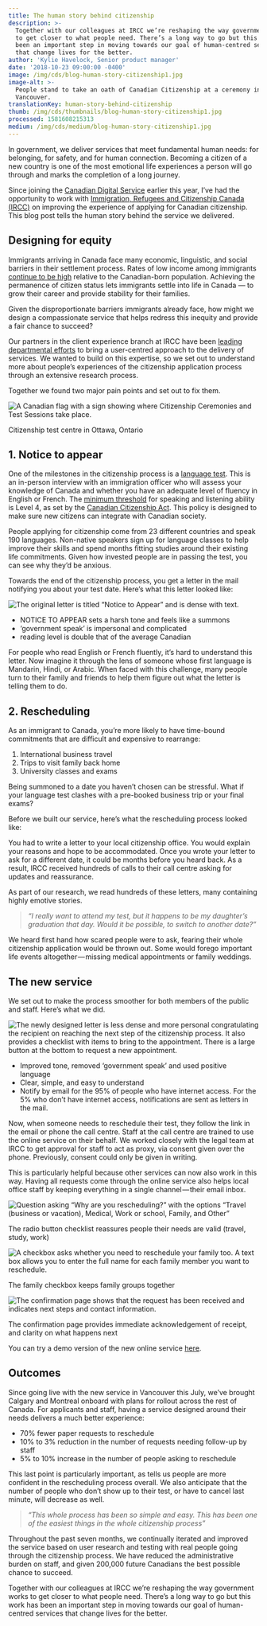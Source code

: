 ```yaml
---
title: The human story behind citizenship
description: >-
  Together with our colleagues at IRCC we’re reshaping the way government works
  to get closer to what people need. There’s a long way to go but this work has
  been an important step in moving towards our goal of human-centred services
  that change lives for the better.
author: 'Kylie Havelock, Senior product manager'
date: '2018-10-23 09:00:00 -0400'
image: /img/cds/blog-human-story-citizenship1.jpg
image-alt: >-
  People stand to take an oath of Canadian Citizenship at a ceremony in
  Vancouver.
translationKey: human-story-behind-citizenship
thumb: /img/cds/thumbnails/blog-human-story-citizenship1.jpg
processed: 1581608215313
medium: /img/cds/medium/blog-human-story-citizenship1.jpg
---
```


In government, we deliver services that meet fundamental human needs: for belonging, for safety, and for human connection. Becoming a citizen of a new country is one of the most emotional life experiences a person will go through and marks the completion of a long journey.

Since joining the [Canadian Digital Service](https://digital.canada.ca/) earlier this year, I’ve had the opportunity to work with [Immigration, Refugees and Citizenship Canada (IRCC)](https://www.canada.ca/en/immigration-refugees-citizenship.html) on improving the experience of applying for Canadian citizenship. This blog post tells the human story behind the service we delivered.

## Designing for equity

Immigrants arriving in Canada face many economic, linguistic, and social barriers in their settlement process. Rates of low income among immigrants [continue to be high](https://www150.statcan.gc.ca/n1/pub/11f0019m/11f0019m2017397-eng.htm) relative to the Canadian-born population. Achieving the permanence of citizen status lets immigrants settle into life in Canada — to grow their career and provide stability for their families.

Given the disproportionate barriers immigrants already face, how might we design a compassionate service that helps redress this inequity and provide a fair chance to succeed?

Our partners in the client experience branch at IRCC have been [leading departmental efforts](https://www.thestar.com/news/immigration/2017/09/10/customer-service-a-new-concept-for-canadas-immigration-department.html) to bring a user-centred approach to the delivery of services. We wanted to build on this expertise, so we set out to understand more about people’s experiences of the citizenship application process through an extensive research process. 

Together we found two major pain points and set out to fix them.

![A Canadian flag with a sign showing where Citizenship Ceremonies and Test Sessions take place.](/img/cds/blog-human-story-citizenship2.png)

<p class="translation-caption">Citizenship test centre in Ottawa, Ontario</p>

## 1. Notice to appear

One of the milestones in the citizenship process is a [language test](https://www.canada.ca/en/immigration-refugees-citizenship/services/canadian-citizenship/become-canadian-citizen/citizenship-test.html). This is an in-person interview with an immigration officer who will assess your knowledge of Canada and whether you have an adequate level of fluency in English or French. The [minimum threshold](http://www.cic.gc.ca/English/helpcentre/answer.asp?qnum=567&top=5) for speaking and listening ability is Level 4, as set by the [Canadian Citizenship Act](http://laws-lois.justice.gc.ca/eng/acts/C-29/FullText.html). This policy is designed to make sure new citizens can integrate with Canadian society.

People applying for citizenship come from 23 different countries and speak 190 languages. Non-native speakers sign up for language classes to help improve their skills and spend months fitting studies around their existing life commitments. Given how invested people are in passing the test, you can see why they’d be anxious. 

Towards the end of the citizenship process, you get a letter in the mail notifying you about your test date. Here’s what this letter looked like:

![The original letter is titled “Notice to Appear” and is dense with text.](/img/cds/notice-to-appear-English.png)

* NOTICE TO APPEAR sets a harsh tone and feels like a summons
* ‘government speak’ is impersonal and complicated
* reading level is double that of the average Canadian

For people who read English or French fluently, it’s hard to understand this letter. Now imagine it through the lens of someone whose first language is Mandarin, Hindi, or Arabic. When faced with this challenge, many people turn to their family and friends to help them figure out what the letter is telling them to do.

## 2. Rescheduling

As an immigrant to Canada, you’re more likely to have time-bound commitments that are difficult and expensive to rearrange:

1. International business travel
2. Trips to visit family back home
3. University classes and exams

Being summoned to a date you haven’t chosen can be stressful. What if your language test clashes with a pre-booked business trip or your final exams? 

Before we built our service, here’s what the rescheduling process looked like:

You had to write a letter to your local citizenship office. You would explain your reasons and hope to be accommodated. Once you wrote your letter to ask for a different date, it could be months before you heard back. As a result, IRCC received hundreds of calls to their call centre asking for updates and reassurance.

As part of our research, we read hundreds of these letters, many containing highly emotive stories. 

> *“I really want to attend my test, but it happens to be my daughter’s graduation that day. Would it be possible, to switch to another date?”* 

We heard first hand how scared people were to ask, fearing their whole citizenship application would be thrown out. Some would forego important life events altogether — missing medical appointments or family weddings. 

## The new service

We set out to make the process smoother for both members of the public and staff. Here’s what we did.

![The newly designed letter is less dense and more personal congratulating the recipient on reaching the next step of the citizenship process. It also provides a checklist with items to bring to the appointment. There is a large button at the bottom to request a new appointment.](/img/cds/notice-to-appear-English2.png)

* Improved tone, removed ‘government speak’ and used positive language
* Clear, simple, and easy to understand
* Notify by email for the 95% of people who have internet access. For the 5% who don’t have internet access, notifications are sent as letters in the mail.

Now, when someone needs to reschedule their test, they follow the link in the email or phone the call centre. Staff at the call centre are trained to use the online service on their behalf. We worked closely with the legal team at IRCC to get approval for staff to act as proxy, via consent given over the phone. Previously, consent could only be given in writing.

This is particularly helpful because other services can now also work in this way. Having all requests come through the online service also helps local office staff by keeping everything in a single channel — their email inbox.

![Question asking “Why are you rescheduling?” with the options “Travel (business or vacation), Medical, Work or school, Family, and Other”](/img/cds/blog-human-story-reason-en.png)

<p class="translation-caption">The radio button checklist reassures people their needs are valid (travel, study, work)</p>

![A checkbox asks whether you need to reschedule your family too. A text box allows you to enter the full name for each family member you want to reschedule.](/img/cds/blog-human-story-family-en.png)

<p class="translation-caption">The family checkbox keeps family groups together</p>

![The confirmation page shows that the request has been received and indicates next steps and contact information.](/img/cds/blog-human-story-confirmation-en.png)

<p class="translation-caption">The confirmation page provides immediate acknowledgement of receipt, and clarity on what happens next</p>

You can try a demo version of the new online service [here](https://vancouver.rescheduler-dev.cds-snc.ca/).

## Outcomes

Since going live with the new service in Vancouver this July, we’ve brought Calgary and Montreal onboard with plans for rollout across the rest of Canada. For applicants and staff, having a service designed around their needs delivers a much better experience:

* 70% fewer paper requests to reschedule
* 10% to 3% reduction in the number of requests needing follow-up by staff
* 5% to 10% increase in the number of people asking to reschedule

This last point is particularly important, as tells us people are more confident in the rescheduling process overall. We also anticipate that the number of people who don’t show up to their test, or have to cancel last minute, will decrease as well.

> *“This whole process has been so simple and easy. This has been one of the easiest things in the whole citizenship process”*

Throughout the past seven months, we continually iterated and improved the service based on user research and testing with real people going through the citizenship process. We have reduced the administrative burden on staff, and given 200,000 future Canadians the best possible chance to succeed.

Together with our colleagues at IRCC we’re reshaping the way government works to get closer to what people need. There’s a long way to go but this work has been an important step in moving towards our goal of human-centred services that change lives for the better.



